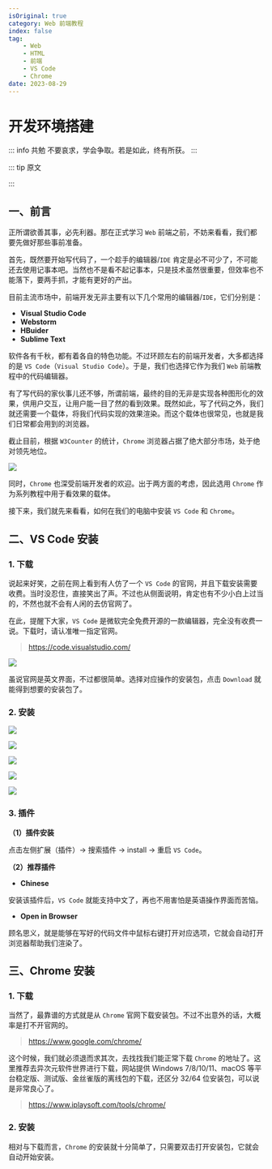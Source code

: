 ```yaml
---
isOriginal: true
category: Web 前端教程
index: false
tag:
    - Web
    - HTML
    - 前端
    - VS Code
    - Chrome
date: 2023-08-29
---
```


# 开发环境搭建

::: info 共勉
不要哀求，学会争取。若是如此，终有所获。
:::

::: tip 原文

:::

## 一、前言

正所谓欲善其事，必先利器。那在正式学习 `Web` 前端之前，不妨来看看，我们都要先做好那些事前准备。

首先，既然要开始写代码了，一个趁手的编辑器/`IDE` 肯定是必不可少了，不可能还去使用记事本吧。当然也不是看不起记事本，只是技术虽然很重要，但效率也不能落下，要两手抓，才能有更好的产出。

目前主流市场中，前端开发无非主要有以下几个常用的编辑器/`IDE`，它们分别是：
-   **Visual Studio Code**
-   **Webstorm**
-   **HBuider**
-   **Sublime Text**

软件各有千秋，都有着各自的特色功能。不过环顾左右的前端开发者，大多都选择的是 `VS Code`（`Visual Studio Code`）。于是，我们也选择它作为我们 `Web` 前端教程中的代码编辑器。

有了写代码的家伙事儿还不够，所谓前端，最终的目的无非是实现各种图形化的效果，供用户交互，让用户能一目了然的看到效果。既然如此，写了代码之外，我们就还需要一个载体，将我们代码实现的效果渲染。而这个载体也很常见，也就是我们日常都会用到的浏览器。

截止目前，根据 `W3Counter` 的统计，`Chrome` 浏览器占据了绝大部分市场，处于绝对领先地位。

![](https://cdn.staticaly.com/gh/cunyu1943/JavaPark@main/src/java-tutorial/web-front-series/assets/1693786691442.webp)

同时，`Chrome` 也深受前端开发者的欢迎。出于两方面的考虑，因此选用 `Chrome` 作为系列教程中用于看效果的载体。

接下来，我们就先来看看，如何在我们的电脑中安装 `VS Code` 和 `Chrome`。

## 二、VS Code 安装

### 1. 下载

说起来好笑，之前在网上看到有人仿了一个 `VS Code` 的官网，并且下载安装需要收费。当时没忍住，直接笑出了声。不过也从侧面说明，肯定也有不少小白上过当的，不然也就不会有人闲的去仿官网了。

在此，提醒下大家，`VS Code` 是微软完全免费开源的一款编辑器，完全没有收费一说。下载时，请认准唯一指定官网。

>   https://code.visualstudio.com/

![](https://cdn.staticaly.com/gh/cunyu1943/JavaPark@main/src/java-tutorial/web-front-series/assets/1693786800554.webp)

虽说官网是英文界面，不过都很简单。选择对应操作的安装包，点击 `Download` 就能得到想要的安装包了。

### 2. 安装

![](https://cdn.staticaly.com/gh/cunyu1943/JavaPark@main/src/java-tutorial/web-front-series/assets/1693787359078.webp)

![](https://cdn.staticaly.com/gh/cunyu1943/JavaPark@main/src/java-tutorial/web-front-series/assets/1693787400353.webp)

![](https://cdn.staticaly.com/gh/cunyu1943/JavaPark@main/src/java-tutorial/web-front-series/assets/1693787430775.webp)

![](https://cdn.staticaly.com/gh/cunyu1943/JavaPark@main/src/java-tutorial/web-front-series/assets/1693787469522.webp)

![](https://cdn.staticaly.com/gh/cunyu1943/JavaPark@main/src/java-tutorial/web-front-series/assets/1693787504599.webp)

### 3. 插件

**（1）插件安装**

点击左侧扩展（插件）-> 搜索插件 -> install -> 重启 `VS Code`。

**（2）推荐插件**

-   **Chinese**

安装该插件后，`VS Code` 就能支持中文了，再也不用害怕是英语操作界面而苦恼。

-   **Open in Browser**

顾名思义，就是能够在写好的代码文件中鼠标右键打开对应选项，它就会自动打开浏览器帮助我们渲染了。

## 三、Chrome 安装

### 1. 下载

当然了，最靠谱的方式就是从 `Chrome` 官网下载安装包。不过不出意外的话，大概率是打不开官网的。

>   https://www.google.com/chrome/

这个时候，我们就必须退而求其次，去找找我们能正常下载 `Chrome` 的地址了。这里推荐去异次元软件世界进行下载，网站提供 Windows 7/8/10/11、macOS 等平台稳定版、测试版、金丝雀版的离线包的下载，还区分 32/64 位安装包，可以说是非常良心了。

>   https://www.iplaysoft.com/tools/chrome/

### 2. 安装

相对与下载而言，`Chrome` 的安装就十分简单了，只需要双击打开安装包，它就会自动开始安装。



<Share colorful />